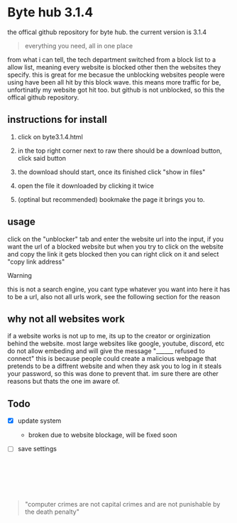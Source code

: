 # Byte hub 3.1.4

the offical github repository for byte hub. the current version is 3.1.4

> everything you need, all in one place

from what i can tell, the tech department switched from a block list to a allow list, meaning every website is blocked other then the websites they specify. this is great for me
becasue the unblocking websites people were using have been all hit by this block wave. this means more traffic for be, unfortinatly my website got hit too. but github is not
unblocked, so this the offical github repository.

## instructions for install

1. click on byte3.1.4.html

2. in the top right corner next to raw there should be a download button, click said button

3. the download should start, once its finished click "show in files"

4. open the file it downloaded by clicking it twice

5. (optinal but recommended) bookmake the page it brings you to.

## usage

click on the "unblocker" tab and enter the website url into the input, if you want the url of a blocked website but when you try to click on the website and copy the link it gets blocked then
you can right click on it and select "copy link address"

> [!WARNING]
> this is not a search engine, you cant type whatever you want into here it has to be a url, also not all urls work, see the following section for the reason

## why not all websites work
if a website works is not up to me, its up to the creator or orginization behind the website. most large websites like google, youtube, discord, etc do not allow embeding and will
give the message "______ refused to connect" this is because people could create a malicious webpage that pretends to be a diffrent website and when they ask you to log in it steals
your password, so this was done to prevent that. im sure there are other reasons but thats the one im aware of.

## Todo

- [x] update system
  - broken due to website blockage, will be fixed soon
- [ ] save settings
   	 
   
   	 
   
 
    
    
   	 
   
> "computer crimes are not capital crimes and are not punishable by the death penalty"

